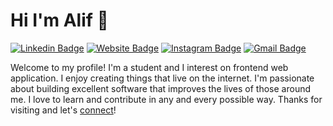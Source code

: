 # Hi I'm Alif 👋

[![Linkedin Badge](https://img.shields.io/badge/-alifzaidan-blue?style=flat&logo=Linkedin&logoColor=white&link=https://www.linkedin.com/in/alifzaidan/)](https://www.linkedin.com/in/alifzaidan/)
[![Website Badge](https://img.shields.io/badge/-alifzaidan.netlify.app-47CCCC?style=flat&logo=Google-Chrome&logoColor=white&link=https://alifzaidan.netlify.app)](https://alifzaidan.netlify.app/)
[![Instagram Badge](https://img.shields.io/badge/-@zaidanaliff__-purple?style=flat&logo=instagram&logoColor=white&link=https://instagram.com/zaidanaliff_/)](https://instagram.com/zaidanaliff_)
[![Gmail Badge](https://img.shields.io/badge/-muchammadalifzaidan-c14438?style=flat&logo=Gmail&logoColor=white&link=mailto:muchammadalifzaidan@gmail.com)](mailto:muchammadalifzaidan@gmail.com)

Welcome to my profile! I'm a student and I interest on frontend web application. I enjoy creating things that live on the internet. I'm passionate about building excellent software that improves the lives of those around me. I love to learn and contribute in any and every possible way. Thanks for visiting and let's [connect](https://www.linkedin.com/in/alifzaidan/)!

